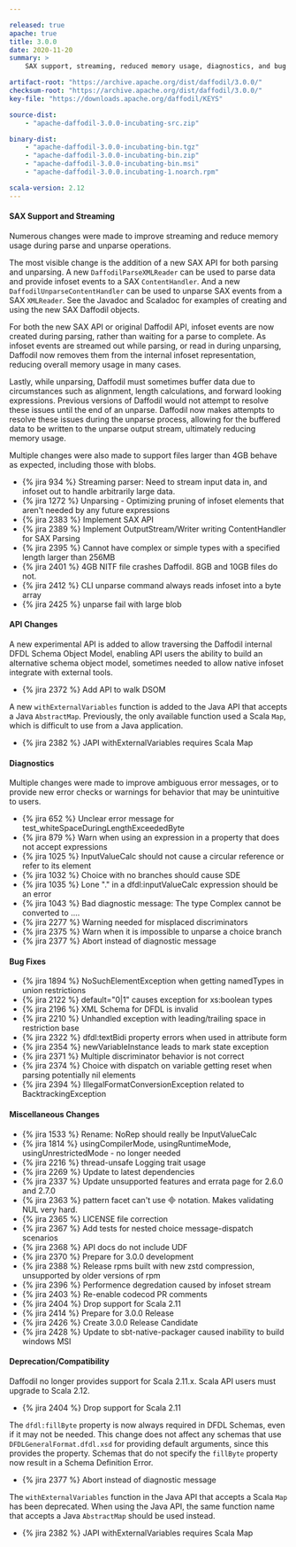 ```yaml
---

released: true
apache: true
title: 3.0.0
date: 2020-11-20
summary: >
    SAX support, streaming, reduced memory usage, diagnostics, and bug fixes

artifact-root: "https://archive.apache.org/dist/daffodil/3.0.0/"
checksum-root: "https://archive.apache.org/dist/daffodil/3.0.0/"
key-file: "https://downloads.apache.org/daffodil/KEYS"

source-dist:
    - "apache-daffodil-3.0.0-incubating-src.zip"

binary-dist:
    - "apache-daffodil-3.0.0-incubating-bin.tgz"
    - "apache-daffodil-3.0.0-incubating-bin.zip"
    - "apache-daffodil-3.0.0-incubating-bin.msi"
    - "apache-daffodil-3.0.0.incubating-1.noarch.rpm"

scala-version: 2.12
---
```


#### SAX Support and Streaming

Numerous changes were made to improve streaming and reduce memory usage during parse
and unparse operations.

The most visible change is the addition of a new SAX API for both parsing and
unparsing. A new ``DaffodilParseXMLReader`` can be used to parse data and provide
infoset events to a SAX ``ContentHandler``. And a new ``DaffodilUnparseContentHandler``
can be used to unparse SAX events from a SAX ``XMLReader``. See the Javadoc and
Scaladoc for examples of creating and using the new SAX Daffodil objects.

For both the new SAX API or original Daffodil API, infoset events are now created
during parsing, rather than waiting for a parse to complete. As infoset events are
streamed out while parsing, or read in during unparsing, Daffodil now removes them
from the internal infoset representation, reducing overall memory usage in many
cases.

Lastly, while unparsing, Daffodil must sometimes buffer data due to circumstances
such as alignment, length calculations, and forward looking expressions. Previous
versions of Daffodil would not attempt to resolve these issues until the end of an
unparse. Daffodil now makes attempts to resolve these issues during the unparse
process, allowing for the buffered data to be written to the unparse output stream,
ultimately reducing memory usage.

Multiple changes were also made to support files larger than 4GB behave as expected,
including those with blobs.

* {% jira 934 %} Streaming parser: Need to stream input data in, and infoset out to handle arbitrarily large data.
* {% jira 1272 %} Unparsing - Optimizing pruning of infoset elements that aren't needed by any future expressions
* {% jira 2383 %} Implement SAX API
* {% jira 2389 %} Implement OutputStream/Writer writing ContentHandler for SAX Parsing
* {% jira 2395 %} Cannot have complex or simple types with a specified length larger than 256MB
* {% jira 2401 %} 4GB NITF file crashes Daffodil. 8GB and 10GB files do not.
* {% jira 2412 %} CLI unparse command always reads infoset into a byte array
* {% jira 2425 %} unparse fail with large blob

#### API Changes

A new experimental API is added to allow traversing the Daffodil internal DFDL
Schema Object Model, enabling API users the ability to build an alternative
schema object model, sometimes needed to allow native infoset integrate with
external tools.

* {% jira 2372 %} Add API to walk DSOM

A new ``withExternalVariables`` function is added to the Java API that accepts a Java
``AbstractMap``. Previously, the only available function used a Scala ``Map``, which
is difficult to use from a Java application.

* {% jira 2382 %} JAPI withExternalVariables requires Scala Map

#### Diagnostics

Multiple changes were made to improve ambiguous error messages, or to provide
new error checks or warnings for behavior that may be unintuitive to users.

* {% jira 652 %} Unclear error message for test\_whiteSpaceDuringLengthExceededByte
* {% jira 879 %} Warn when using an expression in a property that does not accept expressions
* {% jira 1025 %} InputValueCalc should not cause a circular reference or refer to its element
* {% jira 1032 %} Choice with no branches should cause SDE
* {% jira 1035 %} Lone "." in a dfdl:inputValueCalc expression should be an error
* {% jira 1043 %} Bad diagnostic message: The type Complex cannot be converted to ....
* {% jira 2277 %} Warning needed for misplaced discriminators
* {% jira 2375 %} Warn when it is impossible to unparse a choice branch
* {% jira 2377 %} Abort instead of diagnostic message

#### Bug Fixes

* {% jira 1894 %} NoSuchElementException when getting namedTypes in union restrictions
* {% jira 2122 %} default="0|1" causes exception for xs:boolean types
* {% jira 2196 %} XML Schema for DFDL is invalid
* {% jira 2210 %} Unhandled exception with leading/trailing space in restriction base
* {% jira 2322 %} dfdl:textBidi property errors when used in attribute form
* {% jira 2354 %} newVariableInstance leads to mark state exception
* {% jira 2371 %} Multiple discriminator behavior is not correct
* {% jira 2374 %} Choice with dispatch on variable getting reset when parsing potentially nil elements
* {% jira 2394 %} IllegalFormatConversionException related to BacktrackingException

#### Miscellaneous Changes

* {% jira 1533 %} Rename: NoRep should really be InputValueCalc
* {% jira 1814 %} usingCompilerMode, usingRuntimeMode, usingUnrestrictedMode - no longer needed
* {% jira 2216 %} thread-unsafe Logging trait usage
* {% jira 2269 %} Update to latest dependencies
* {% jira 2337 %} Update unsupported features and errata page for 2.6.0 and 2.7.0
* {% jira 2363 %} pattern facet can't use &#xE000; notation. Makes validating NUL very hard.
* {% jira 2365 %} LICENSE file correction
* {% jira 2367 %} Add tests for nested choice message-dispatch scenarios
* {% jira 2368 %} API docs do not include UDF
* {% jira 2370 %} Prepare for 3.0.0 development
* {% jira 2388 %} Release rpms built with new zstd compression, unsupported by older versions of rpm
* {% jira 2396 %} Performence degredation caused by infoset stream
* {% jira 2403 %} Re-enable codecod PR comments
* {% jira 2404 %} Drop support for Scala 2.11
* {% jira 2414 %} Prepare for 3.0.0 Release
* {% jira 2426 %} Create 3.0.0 Release Candidate
* {% jira 2428 %} Update to sbt-native-packager caused inability to build windows MSI

#### Deprecation/Compatibility

Daffodil no longer provides support for Scala 2.11.x. Scala API users must
upgrade to Scala 2.12.

* {% jira 2404 %} Drop support for Scala 2.11

The ``dfdl:fillByte`` property is now always required in DFDL Schemas, even if it may
not be needed. This change does not affect any schemas that use ``DFDLGeneralFormat.dfdl.xsd``
for providing default arguments, since this provides the property. Schemas that do
	not specify the ``fillByte`` property now result in a Schema Definition Error.

* {% jira 2377 %} Abort instead of diagnostic message

The ``withExternalVariables`` function in the Java API that accepts a Scala ``Map``
has been deprecated. When using the Java API, the same function name that accepts a
Java ``AbstractMap`` should be used instead.

* {% jira 2382 %} JAPI withExternalVariables requires Scala Map
